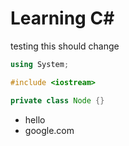 # Learning C#

testing this should change

```c#
using System;
```
```cpp
#include <iostream>
```
```java
private class Node {}
```

- </b>hello</b>
- </link>google.com</link>